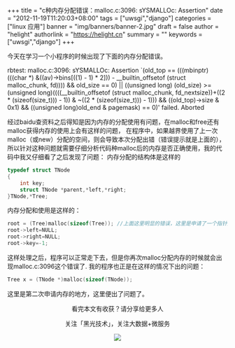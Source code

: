 +++
title = "c种内存分配错误：malloc.c:3096: sYSMALLOc: Assertion"
date = "2012-11-19T11:20:03+08:00"
tags = ["uwsgi","django"]
categories = ["linux 应用"]
banner = "img/banners/banner-2.jpg"
draft = false
author = "helight"
authorlink = "https://helight.cn"
summary = ""
keywords = ["uwsgi","django"]
+++

今天在学习一个小程序的时候出现了下面的内存分配错误。 

rbtest: malloc.c:3096: sYSMALLOc: Assertion `(old_top == (((mbinptr) (((char *) &((av)->bins[((1) - 1) * 2])) - __builtin_offsetof (struct malloc_chunk, fd)))) && old_size == 0) || ((unsigned long) (old_size) >= (unsigned long)((((__builtin_offsetof (struct malloc_chunk, fd_nextsize))+((2 * (sizeof(size_t))) - 1)) & ~((2 * (sizeof(size_t))) - 1))) && ((old_top)->size & 0x1) && ((unsigned long)old_end & pagemask) == 0)' failed.
Aborted 
<!--more -->
经过baidu查资料之后得知是因为内存的分配使用有问题，在malloc和free还有malloc获得内存的使用上会有这样的问题， 在程序中，如果越界使用了上一次malloc（或new）分配的空间，则会导致本次分配出错（错误提示就是上面的），所以针对这种问题就需要仔细分析代码种malloc后的内存是否正确使用，我的代码中我又仔细看了之后发现了问题： 内存分配的结构体是这样的 
```c
typedef struct TNode
{
    int key;
    struct TNode *parent,*left,*right;
}TNode,*Tree; 
```
内存分配和使用是这样的： 
```c
root = (Tree)malloc(sizeof(Tree)); //上面这里明显的错误，这里是申请了一个指针空间，而不是结构体空间，所以下面的结构体赋值就会错误，会出现内存访问越界等问题，或者不出问题，为下次的内存分配造成影响，这里的影响也就是上面所出现的错误。 
root->left=NULL;
root->right=NULL;
root->key=-1; 
```

这样处理之后，程序可以正常走下去，但是你再次malloc分配内存的时候就会出现malloc.c:3096这个错误了. 我的程序也正是在这样的情况下出的问题： 
```c
Tree x = (TNode *)malloc(sizeof(TNode)); 
```
这里是第二次申请内存的地方，这里便出了问题了。


<center>
看完本文有收获？请分享给更多人<br>

关注「黑光技术」，关注大数据+微服务<br>

![](/img/qrcode_helight_tech.jpg)
</center>
